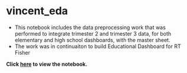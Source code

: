 # vincent_eda

- This notebook includes the data preprocessing work that was performed to integrate trimester 2 and trimester 3 data, for both elementary and high school dashboards, with the master sheet.
- The work was in continuaiton to build Educational Dashboard for RT Fisher


**Click [here]() to view the notebook.**
